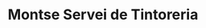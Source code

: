 ---
title: "Montse Servei de Tintoreria"
url: /lleida/montse-servei-de-tintoreria/
shop: Wäscherei
---